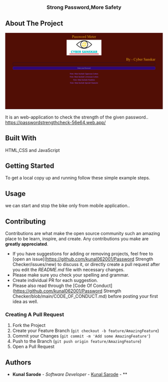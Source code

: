 <br/>
<p align="center">
  <h3 align="center">Strong Password,More Safety</h3>

</p>



## About The Project

![Screen Shot](password.png)

It is an web-application to check the strength of the given password..
https://passwordstrengthcheck-56e64.web.app/

## Built With

HTML,CSS and JavaScript

## Getting Started

To get a local copy up and running follow these simple example steps.

## Usage

we can start and stop the bike only from mobile application..

## Contributing

Contributions are what make the open source community such an amazing place to be learn, inspire, and create. Any contributions you make are **greatly appreciated**.
* If you have suggestions for adding or removing projects, feel free to [open an issue](https://github.com/kunal062001/Password Strength Checker/issues/new) to discuss it, or directly create a pull request after you edit the *README.md* file with necessary changes.
* Please make sure you check your spelling and grammar.
* Create individual PR for each suggestion.
* Please also read through the [Code Of Conduct](https://github.com/kunal062001/Password Strength Checker/blob/main/CODE_OF_CONDUCT.md) before posting your first idea as well.

### Creating A Pull Request

1. Fork the Project
2. Create your Feature Branch (`git checkout -b feature/AmazingFeature`)
3. Commit your Changes (`git commit -m 'Add some AmazingFeature'`)
4. Push to the Branch (`git push origin feature/AmazingFeature`)
5. Open a Pull Request

## Authors

* **Kunal Sarode** - *Software Developer* - [Kunal Sarode](https://github.com/kunal062001/) - **

